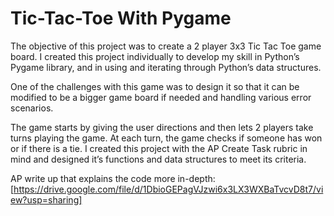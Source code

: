 # Tic-Tac-Toe With Pygame

The objective of this project was to create a 2 player 3x3 Tic Tac Toe game board. I created this project individually to develop my skill in Python’s Pygame library, and in using and iterating through Python’s data structures.

One of the challenges with this game was to design it so that it can be modified to be a bigger game board if needed and handling various error scenarios.

The game starts by giving the user directions and then lets 2 players take turns playing the game. At each turn, the game checks if someone has won or if there is a tie. I created this project with the AP Create Task rubric in mind and designed it’s functions and data structures to meet its criteria.

AP write up that explains the code more in-depth: [https://drive.google.com/file/d/1DbioGEPagVJzwi6x3LX3WXBaTvcvD8t7/view?usp=sharing]

